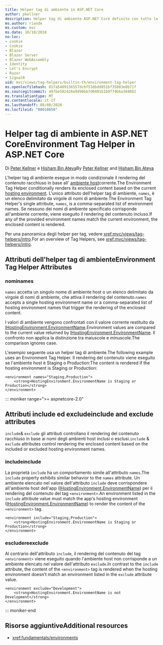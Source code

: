 ```yaml
---
title: Helper tag di ambiente in ASP.NET Core
author: pkellner
description: Helper tag di ambiente ASP.NET Core definito con tutte le proprietà
ms.author: riande
ms.custom: mvc
ms.date: 10/10/2018
no-loc:
- cookie
- Cookie
- Blazor
- Blazor Server
- Blazor WebAssembly
- Identity
- Let's Encrypt
- Razor
- SignalR
uid: mvc/views/tag-helpers/builtin-th/environment-tag-helper
ms.openlocfilehash: 01fa5409136557dcbf53dbdd051bf35803e8b71f
ms.sourcegitcommit: 497be502426e9d90bb7d0401b1b9f74b6a384682
ms.translationtype: MT
ms.contentlocale: it-IT
ms.lasthandoff: 08/08/2020
ms.locfileid: "88018650"
---
```

# <a name="environment-tag-helper-in-aspnet-core"></a><span data-ttu-id="f1c0a-103">Helper tag di ambiente in ASP.NET Core</span><span class="sxs-lookup"><span data-stu-id="f1c0a-103">Environment Tag Helper in ASP.NET Core</span></span>

<span data-ttu-id="f1c0a-104">Di [Peter Kellner](https://peterkellner.net) e [Hisham Bin Ateya](https://twitter.com/hishambinateya)</span><span class="sxs-lookup"><span data-stu-id="f1c0a-104">By [Peter Kellner](https://peterkellner.net) and [Hisham Bin Ateya](https://twitter.com/hishambinateya)</span></span>

<span data-ttu-id="f1c0a-105">L'helper tag di ambiente esegue in modo condizionale il rendering del contenuto racchiuso in base all' [ambiente host](xref:fundamentals/environments)corrente.</span><span class="sxs-lookup"><span data-stu-id="f1c0a-105">The Environment Tag Helper conditionally renders its enclosed content based on the current [hosting environment](xref:fundamentals/environments).</span></span> <span data-ttu-id="f1c0a-106">L'unico attributo dell'helper tag di ambiente, `names`, è un elenco delimitato da virgole di nomi di ambiente.</span><span class="sxs-lookup"><span data-stu-id="f1c0a-106">The Environment Tag Helper's single attribute, `names`, is a comma-separated list of environment names.</span></span> <span data-ttu-id="f1c0a-107">Se nessuno dei nomi di ambiente specificato corrisponde all'ambiente corrente, viene eseguito il rendering del contenuto incluso.</span><span class="sxs-lookup"><span data-stu-id="f1c0a-107">If any of the provided environment names match the current environment, the enclosed content is rendered.</span></span>

<span data-ttu-id="f1c0a-108">Per una panoramica degli helper per tag, vedere <xref:mvc/views/tag-helpers/intro>.</span><span class="sxs-lookup"><span data-stu-id="f1c0a-108">For an overview of Tag Helpers, see <xref:mvc/views/tag-helpers/intro>.</span></span>

## <a name="environment-tag-helper-attributes"></a><span data-ttu-id="f1c0a-109">Attributi dell'helper tag di ambiente</span><span class="sxs-lookup"><span data-stu-id="f1c0a-109">Environment Tag Helper Attributes</span></span>

### <a name="names"></a><span data-ttu-id="f1c0a-110">nomi</span><span class="sxs-lookup"><span data-stu-id="f1c0a-110">names</span></span>

<span data-ttu-id="f1c0a-111">`names` accetta un singolo nome di ambiente host o un elenco delimitato da virgole di nomi di ambiente, che attiva il rendering del contenuto.</span><span class="sxs-lookup"><span data-stu-id="f1c0a-111">`names` accepts a single hosting environment name or a comma-separated list of hosting environment names that trigger the rendering of the enclosed content.</span></span>

<span data-ttu-id="f1c0a-112">I valori di ambiente vengono confrontati con il valore corrente restituito da [IHostingEnvironment.EnvironmentName](xref:Microsoft.AspNetCore.Hosting.IHostingEnvironment.EnvironmentName*).</span><span class="sxs-lookup"><span data-stu-id="f1c0a-112">Environment values are compared to the current value returned by [IHostingEnvironment.EnvironmentName](xref:Microsoft.AspNetCore.Hosting.IHostingEnvironment.EnvironmentName*).</span></span> <span data-ttu-id="f1c0a-113">Il confronto non applica la distinzione tra maiuscole e minuscole.</span><span class="sxs-lookup"><span data-stu-id="f1c0a-113">The comparison ignores case.</span></span>

<span data-ttu-id="f1c0a-114">L'esempio seguente usa un helper tag di ambiente.</span><span class="sxs-lookup"><span data-stu-id="f1c0a-114">The following example uses an Environment Tag Helper.</span></span> <span data-ttu-id="f1c0a-115">Il rendering del contenuto viene eseguito se l'ambiente host è Staging o Production:</span><span class="sxs-lookup"><span data-stu-id="f1c0a-115">The content is rendered if the hosting environment is Staging or Production:</span></span>

```cshtml
<environment names="Staging,Production">
    <strong>HostingEnvironment.EnvironmentName is Staging or Production</strong>
</environment>
```

::: moniker range=">= aspnetcore-2.0"

## <a name="include-and-exclude-attributes"></a><span data-ttu-id="f1c0a-116">Attributi include ed exclude</span><span class="sxs-lookup"><span data-stu-id="f1c0a-116">include and exclude attributes</span></span>

<span data-ttu-id="f1c0a-117">`include`& `exclude` gli attributi controllano il rendering del contenuto racchiuso in base ai nomi degli ambienti host inclusi o esclusi.</span><span class="sxs-lookup"><span data-stu-id="f1c0a-117">`include` & `exclude` attributes control rendering the enclosed content based on the included or excluded hosting environment names.</span></span>

### <a name="include"></a><span data-ttu-id="f1c0a-118">include</span><span class="sxs-lookup"><span data-stu-id="f1c0a-118">include</span></span>

<span data-ttu-id="f1c0a-119">La proprietà `include` ha un comportamento simile all'attributo `names`.</span><span class="sxs-lookup"><span data-stu-id="f1c0a-119">The `include` property exhibits similar behavior to the `names` attribute.</span></span> <span data-ttu-id="f1c0a-120">Un ambiente elencato nel valore dell'attributo `include` deve corrispondere all'ambiente host dell'app ([IHostingEnvironment.EnvironmentName](xref:Microsoft.AspNetCore.Hosting.IHostingEnvironment.EnvironmentName*)) per il rendering del contenuto del tag `<environment>`.</span><span class="sxs-lookup"><span data-stu-id="f1c0a-120">An environment listed in the `include` attribute value must match the app's hosting environment ([IHostingEnvironment.EnvironmentName](xref:Microsoft.AspNetCore.Hosting.IHostingEnvironment.EnvironmentName*)) to render the content of the `<environment>` tag.</span></span>

```cshtml
<environment include="Staging,Production">
    <strong>HostingEnvironment.EnvironmentName is Staging or Production</strong>
</environment>
```

### <a name="exclude"></a><span data-ttu-id="f1c0a-121">escludere</span><span class="sxs-lookup"><span data-stu-id="f1c0a-121">exclude</span></span>

<span data-ttu-id="f1c0a-122">Al contrario dell'attributo `include`, il rendering del contenuto del tag `<environment>` viene eseguito quando l'ambiente host non corrisponde a un ambiente elencato nel valore dell'attributo `exclude`.</span><span class="sxs-lookup"><span data-stu-id="f1c0a-122">In contrast to the `include` attribute, the content of the `<environment>` tag is rendered when the hosting environment doesn't match an environment listed in the `exclude` attribute value.</span></span>

```cshtml
<environment exclude="Development">
    <strong>HostingEnvironment.EnvironmentName is not Development</strong>
</environment>
```

::: moniker-end

## <a name="additional-resources"></a><span data-ttu-id="f1c0a-123">Risorse aggiuntive</span><span class="sxs-lookup"><span data-stu-id="f1c0a-123">Additional resources</span></span>

* <xref:fundamentals/environments>
